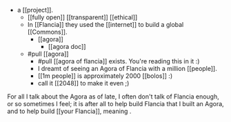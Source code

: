 - a [[project]].
  - [[fully open]] [[transparent]] [[ethical]]
  - In [[Flancia]] they used the [[internet]] to build a global [[Commons]].
    - [[agora]]
      - [[agora doc]]
  - #pull [[agora]]
    - #pull [[agora of flancia]] exists. You're reading this in it :)
    - I dreamt of seeing an Agora of Flancia with a million [[people]].
    - [[1m people]] is approximately 2000 [[bolos]] :)
    - call it [[2048]] to make it even ;)

For all I talk about the Agora as of late, I often don't talk of Flancia enough, or so sometimes I feel; it is after all to help build Flancia that I built an Agora, and to help build [[your Flancia]], meaning .